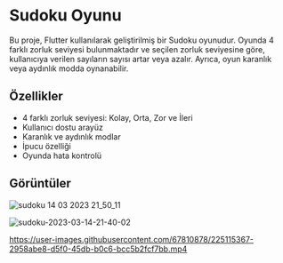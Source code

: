 # Sudoku Oyunu

Bu proje, Flutter kullanılarak geliştirilmiş bir Sudoku oyunudur. Oyunda 4 farklı zorluk seviyesi bulunmaktadır ve seçilen zorluk seviyesine göre, kullanıcıya verilen sayıların sayısı artar veya azalır. Ayrıca, oyun karanlık veya aydınlık modda oynanabilir.

## Özellikler

- 4 farklı zorluk seviyesi: Kolay, Orta, Zor ve İleri
- Kullanıcı dostu arayüz
- Karanlık ve aydınlık modlar
- İpucu özelliği
- Oyunda hata kontrolü

## Görüntüler
![sudoku 14 03 2023 21_50_11](https://user-images.githubusercontent.com/67810878/225115172-f57b1110-fd65-4c3b-9151-46e2b2f2df2b.png)

![sudoku-2023-03-14-21-40-02](https://user-images.githubusercontent.com/67810878/225115223-1960e1b4-0393-486f-8835-6fcc2ec78c90.gif)



https://user-images.githubusercontent.com/67810878/225115367-2958abe8-d5f0-45db-b0c6-bcc5b2fcf7bb.mp4






